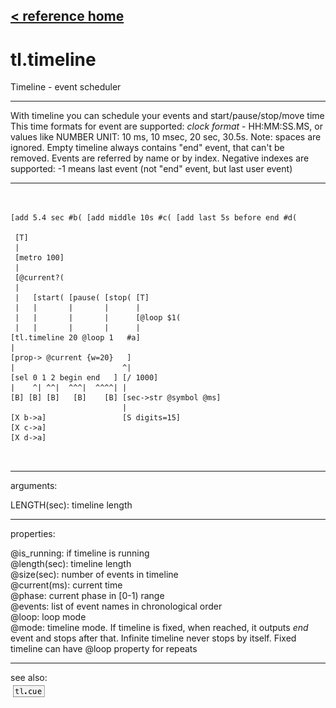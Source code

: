 [< reference home](ceammc_lib.html)
---

# tl.timeline


Timeline - event scheduler

---

With timeline you can schedule your events and start/pause/stop/move time
This time formats for event are supported: *clock format* - HH:MM:SS.MS, or values
            like NUMBER UNIT: 10 ms, 10 msec, 20 sec, 30.5s. Note: spaces are ignored.
Empty timeline always contains &#34;end&#34; event, that can&#39;t be removed. Events are
            referred by name or by index. Negative indexes are supported: -1 means last event (not
            &#34;end&#34; event, but last user event)
<br>


---


```


[add 5.4 sec #b( [add middle 10s #c( [add last 5s before end #d(

 [T]
 |
 [metro 100]
 |
 [@current?(
 |
 |   [start( [pause( [stop( [T]
 |   |       |       |      |
 |   |       |       |      [@loop $1(
 |   |       |       |      |
[tl.timeline 20 @loop 1   #a]
|
[prop-> @current {w=20}   ]
|                        ^|
[sel 0 1 2 begin end   ] [/ 1000]
|    ^| ^^|  ^^^|  ^^^^| |
[B] [B] [B]   [B]    [B] [sec->str @symbol @ms]
                         |
[X b->a]                 [S digits=15]
[X c->a]
[X d->a]

            
```

---
arguments:

LENGTH(sec): timeline length<br>

---
properties:

@is_running: if
            timeline is running<br>
@length(sec): 
            timeline length<br>
@size(sec): number of
            events in timeline<br>
@current(ms): 
            current time<br>
@phase: current phase in [0-1) range<br>
@events: list of event names
            in chronological order<br>
@loop: loop mode<br>
@mode: timeline mode. If
            timeline is fixed, when reached, it outputs *end* event and stops after that. Infinite
            timeline never stops by itself. Fixed timeline can have @loop property for
            repeats<br>

---
see also:<br>
[![tl.cue](img/object_tl.cue.png)](tl.cue.html)
